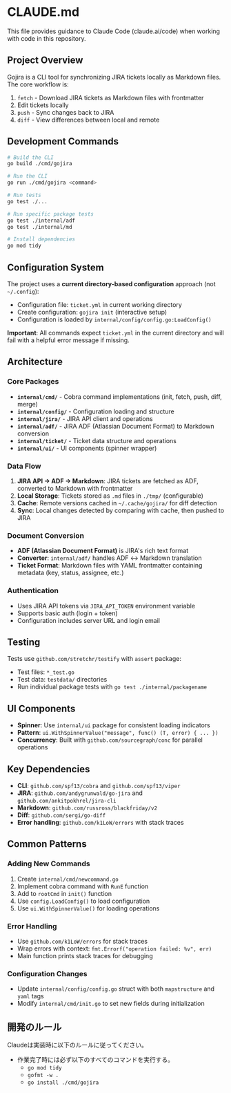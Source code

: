 # CLAUDE.md

This file provides guidance to Claude Code (claude.ai/code) when working with code in this repository.

## Project Overview

Gojira is a CLI tool for synchronizing JIRA tickets locally as Markdown files. The core workflow is:
1. `fetch` - Download JIRA tickets as Markdown files with frontmatter
2. Edit tickets locally
3. `push` - Sync changes back to JIRA
4. `diff` - View differences between local and remote

## Development Commands

```bash
# Build the CLI
go build ./cmd/gojira

# Run the CLI
go run ./cmd/gojira <command>

# Run tests
go test ./...

# Run specific package tests
go test ./internal/adf
go test ./internal/md

# Install dependencies
go mod tidy
```

## Configuration System

The project uses a **current directory-based configuration** approach (not `~/.config`):

- Configuration file: `ticket.yml` in current working directory
- Create configuration: `gojira init` (interactive setup)
- Configuration is loaded by `internal/config/config.go:LoadConfig()`

**Important**: All commands expect `ticket.yml` in the current directory and will fail with a helpful error message if missing.

## Architecture

### Core Packages

- **`internal/cmd/`** - Cobra command implementations (init, fetch, push, diff, merge)
- **`internal/config/`** - Configuration loading and structure
- **`internal/jira/`** - JIRA API client and operations
- **`internal/adf/`** - JIRA ADF (Atlassian Document Format) to Markdown conversion
- **`internal/ticket/`** - Ticket data structure and operations
- **`internal/ui/`** - UI components (spinner wrapper)

### Data Flow

1. **JIRA API → ADF → Markdown**: JIRA tickets are fetched as ADF, converted to Markdown with frontmatter
2. **Local Storage**: Tickets stored as `.md` files in `./tmp/` (configurable)
3. **Cache**: Remote versions cached in `~/.cache/gojira/` for diff detection
4. **Sync**: Local changes detected by comparing with cache, then pushed to JIRA

### Document Conversion

- **ADF (Atlassian Document Format)** is JIRA's rich text format
- **Converter**: `internal/adf/` handles ADF ↔ Markdown translation
- **Ticket Format**: Markdown files with YAML frontmatter containing metadata (key, status, assignee, etc.)

### Authentication

- Uses JIRA API tokens via `JIRA_API_TOKEN` environment variable
- Supports basic auth (login + token)
- Configuration includes server URL and login email

## Testing

Tests use `github.com/stretchr/testify` with `assert` package:
- Test files: `*_test.go`
- Test data: `testdata/` directories
- Run individual package tests with `go test ./internal/packagename`

## UI Components

- **Spinner**: Use `internal/ui` package for consistent loading indicators
- **Pattern**: `ui.WithSpinnerValue("message", func() (T, error) { ... })`
- **Concurrency**: Built with `github.com/sourcegraph/conc` for parallel operations

## Key Dependencies

- **CLI**: `github.com/spf13/cobra` and `github.com/spf13/viper`
- **JIRA**: `github.com/andygrunwald/go-jira` and `github.com/ankitpokhrel/jira-cli`
- **Markdown**: `github.com/russross/blackfriday/v2`
- **Diff**: `github.com/sergi/go-diff`
- **Error handling**: `github.com/k1LoW/errors` with stack traces

## Common Patterns

### Adding New Commands
1. Create `internal/cmd/newcommand.go`
2. Implement cobra command with `RunE` function
3. Add to `rootCmd` in `init()` function
4. Use `config.LoadConfig()` to load configuration
5. Use `ui.WithSpinnerValue()` for loading operations

### Error Handling
- Use `github.com/k1LoW/errors` for stack traces
- Wrap errors with context: `fmt.Errorf("operation failed: %v", err)`
- Main function prints stack traces for debugging

### Configuration Changes
- Update `internal/config/config.go` struct with both `mapstructure` and `yaml` tags
- Modify `internal/cmd/init.go` to set new fields during initialization

## 開発のルール

Claudeは実装時に以下のルールに従ってください。
- 作業完了時には必ず以下のすべてのコマンドを実行する。
  - `go mod tidy`
  - `gofmt -w .`
  - `go install ./cmd/gojira`
